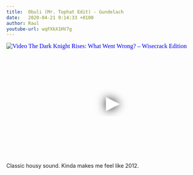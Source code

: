 ```yaml
---
title:  Obuli (Mr. Tophat Edit) - Gundelach 
date:   2020-04-21 9:14:33 +0100
author: Raul
youtube-url: wqFXkX1HV7g
---
```

<div class="video-container ">
<iframe
  width="560"
  height="315"
  src="https://www.youtube.com/embed/wqFXkX1HV7g"
  srcdoc="<style>*{padding:0;margin:0;overflow:hidden}html,body{height:100%}img,span{position:absolute;width:100%;top:0;bottom:0;margin:auto}span{height:1.5em;text-align:center;font:48px/1.5 sans-serif;color:white;text-shadow:0 0 0.5em black}</style><a href=https://www.youtube.com/embed/wqFXkX1HV7g?autoplay=1><img src=https://img.youtube.com/vi/wqFXkX1HV7g/hqdefault.jpg alt='Video The Dark Knight Rises: What Went Wrong? – Wisecrack Edition'><span>▶</span></a>"
  frameborder="0"
  allow="accelerometer; autoplay; encrypted-media; gyroscope; picture-in-picture"
  allowfullscreen
></iframe>
</div>

<div class="post-content-message"> 
Classic housy sound.
Kinda makes me feel like 2012.
</div>